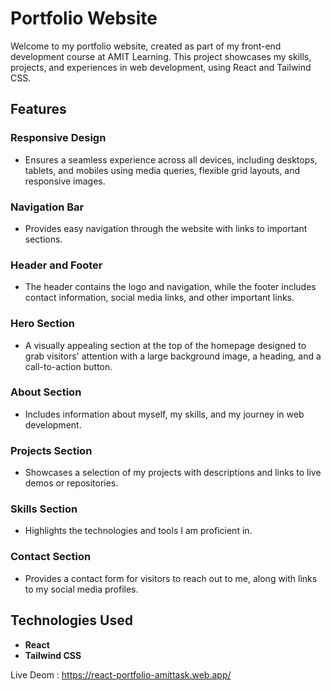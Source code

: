 # Portfolio Website

Welcome to my portfolio website, created as part of my front-end development course at AMIT Learning. This project showcases my skills, projects, and experiences in web development, using React and Tailwind CSS.

## Features

### Responsive Design
- Ensures a seamless experience across all devices, including desktops, tablets, and mobiles using media queries, flexible grid layouts, and responsive images.

### Navigation Bar
- Provides easy navigation through the website with links to important sections.

### Header and Footer
- The header contains the logo and navigation, while the footer includes contact information, social media links, and other important links.

### Hero Section
- A visually appealing section at the top of the homepage designed to grab visitors' attention with a large background image, a heading, and a call-to-action button.

### About Section
- Includes information about myself, my skills, and my journey in web development.

### Projects Section
- Showcases a selection of my projects with descriptions and links to live demos or repositories.

### Skills Section
- Highlights the technologies and tools I am proficient in.

### Contact Section
- Provides a contact form for visitors to reach out to me, along with links to my social media profiles.

## Technologies Used
- **React**
- **Tailwind CSS**

Live Deom : https://react-portfolio-amittask.web.app/
